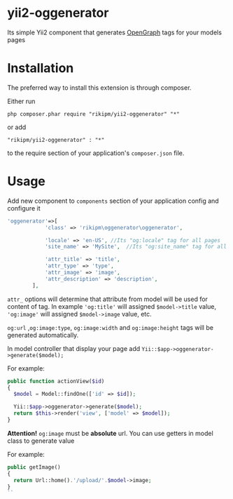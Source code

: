 # yii2-oggenerator
Its simple Yii2 component that generates [OpenGraph](http://ogp.me/) tags for your models pages

# Installation
The preferred way to install this extension is through composer.

Either run

```
php composer.phar require "rikipm/yii2-oggenerator" "*"
```
or add

```
"rikipm/yii2-oggenerator" : "*"
```
to the require section of your application's `composer.json` file.

# Usage

Add new component to `components` section of your application config and configure it

```php
'oggenerator'=>[
            'class' => 'rikipm\oggenerator\oggenerator',

            'locale' => 'en-US', //Its "og:locale" tag for all pages
            'site_name' => 'MySite',  //Its "og:site_name" tag for all pages

            'attr_title' => 'title',
            'attr_type' => 'type',
            'attr_image' => 'image',
            'attr_description' => 'description',
        ],
```

`attr_` options will determine that attribute from model will be used for content of tag. 
In example `'og:title'` will assigned `$model->title` value, `'og:image'` will assigned `$model->image` value, etc.

`og:url` ,`og:image:type`, `og:image:width` and `og:image:height` tags will be generated automatically.



In model controller that display your page add `Yii::$app->oggenerator->generate($model);`

For example:
```php
public function actionView($id)
{
  $model = Model::findOne(['id' => $id]);

  Yii::$app->oggenerator->generate($model);
  return $this->render('view', ['model' => $model]);
}
```

**Attention!**
`og:image` must be **absolute** url. You can use getters in model class to generate value

For example:
```php
public getImage()
{
  return Url::home().'/upload/'.$model->image;
}
``
